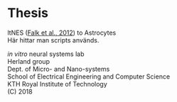 # Thesis  
ltNES ([Falk et al., 2012](http://dx.doi.org/10.1371/journal.pone.0029597)) to Astrocytes  
Här hittar man scripts används.  


  
*in vitro* neural systems lab  
Herland group  
Dept. of Micro- and Nano-systems  
School of Electrical Engineering and Computer Science  
KTH Royal Institute of Technology  
(C) 2018  

